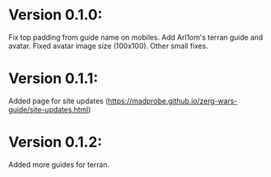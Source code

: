 # Version 0.1.0:
Fix top padding from guide name on mobiles.
Add Arl1om's terran guide and avatar.
Fixed avatar image size (100x100).
Other small fixes.

# Version 0.1.1:
Added page for site updates (https://madprobe.github.io/zerg-wars-guide/site-updates.html)

# Version 0.1.2:
Added more guides for terran.
